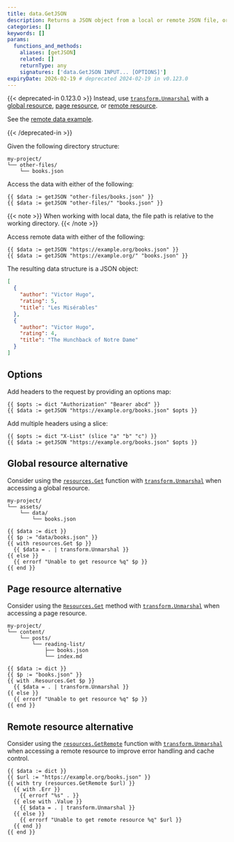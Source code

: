 ```yaml
---
title: data.GetJSON
description: Returns a JSON object from a local or remote JSON file, or an error if the file does not exist.
categories: []
keywords: []
params:
  functions_and_methods:
    aliases: [getJSON]
    related: []
    returnType: any
    signatures: ['data.GetJSON INPUT... [OPTIONS]']
expiryDate: 2026-02-19 # deprecated 2024-02-19 in v0.123.0
---
```


{{< deprecated-in 0.123.0 >}}
Instead, use [`transform.Unmarshal`] with a [global resource](g), [page resource](g), or [remote resource](g).

See the [remote data example].

[`transform.Unmarshal`]: /functions/transform/unmarshal/
[remote data example]: /functions/resources/getremote/#remote-data
{{< /deprecated-in >}}

Given the following directory structure:

```text
my-project/
└── other-files/
    └── books.json
```

Access the data with either of the following:

```go-html-template
{{ $data := getJSON "other-files/books.json" }}
{{ $data := getJSON "other-files/" "books.json" }}
```

{{< note >}}
When working with local data, the file path is relative to the working directory.
{{< /note >}}

Access remote data with either of the following:

```go-html-template
{{ $data := getJSON "https://example.org/books.json" }}
{{ $data := getJSON "https://example.org/" "books.json" }}
```

The resulting data structure is a JSON object:

```json
[
  {
    "author": "Victor Hugo",
    "rating": 5,
    "title": "Les Misérables"
  },
  {
    "author": "Victor Hugo",
    "rating": 4,
    "title": "The Hunchback of Notre Dame"
  }
]
```

## Options

Add headers to the request by providing an options map:

```go-html-template
{{ $opts := dict "Authorization" "Bearer abcd" }}
{{ $data := getJSON "https://example.org/books.json" $opts }}
```

Add multiple headers using a slice:

```go-html-template
{{ $opts := dict "X-List" (slice "a" "b" "c") }}
{{ $data := getJSON "https://example.org/books.json" $opts }}
```

## Global resource alternative

Consider using the [`resources.Get`] function with [`transform.Unmarshal`] when accessing a global resource.

```text
my-project/
└── assets/
    └── data/
        └── books.json
```

```go-html-template
{{ $data := dict }}
{{ $p := "data/books.json" }}
{{ with resources.Get $p }}
  {{ $data = . | transform.Unmarshal }}
{{ else }}
  {{ errorf "Unable to get resource %q" $p }}
{{ end }}
```

## Page resource alternative

Consider using the [`Resources.Get`] method with [`transform.Unmarshal`] when accessing a page resource.

```text
my-project/
└── content/
    └── posts/
        └── reading-list/
            ├── books.json
            └── index.md
```

```go-html-template
{{ $data := dict }}
{{ $p := "books.json" }}
{{ with .Resources.Get $p }}
  {{ $data = . | transform.Unmarshal }}
{{ else }}
  {{ errorf "Unable to get resource %q" $p }}
{{ end }}
```

## Remote resource alternative

Consider using the [`resources.GetRemote`] function with [`transform.Unmarshal`] when accessing a remote resource to improve error handling and cache control.

```go-html-template
{{ $data := dict }}
{{ $url := "https://example.org/books.json" }}
{{ with try (resources.GetRemote $url) }}
  {{ with .Err }}
    {{ errorf "%s" . }}
  {{ else with .Value }}
    {{ $data = . | transform.Unmarshal }}
  {{ else }}
    {{ errorf "Unable to get remote resource %q" $url }}
  {{ end }}
{{ end }}
```

[`Resources.Get`]: /methods/page/resources/
[`resources.GetRemote`]: /functions/resources/getremote/
[`resources.Get`]: /functions/resources/get/
[`transform.Unmarshal`]: /functions/transform/unmarshal/

